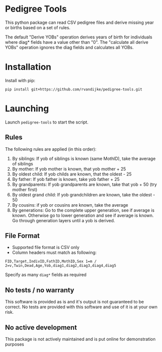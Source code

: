 # Pedigree Tools

This python package can read CSV pedigree files and derive missing year or births based on a set of rules.

The default "Derive YOBs" operation derives years of birth for individuals where diag* fields have a value other than "0".
The "calculate all derive YOBs" operation ignores the diag fields and calculates all YOBs.

# Installation

Install with pip:

`pip install git+https://github.com/rvandijke/pedigree-tools.git`

# Launching

Launch `pedigree-tools` to start the script.

## Rules

The following rules are applied (in this order):

1) By siblings: If yob of siblings is known (same MothID), take the average of siblings
2) By mother: If yob mother is known, that yob mother + 25
3) By oldest child: If yob childs are known, that the oldest - 25
4) By father: If yob father is known, take yob father + 25
5) By grandparents: If yob grandparents are known, take that yob + 50 (try mother first)
6) By oldest grand child: If yob grandchildren are known, take the oldest - 50
7) By cousins: if yob or cousins are known, take the average
8) By generations: Go to the complete upper generation, see if average is known. Otherwise go to lower generation and see if average is known. Go through generation layers until a yob is derived.

## File Format

- Supported file format is CSV only
- Column headers must match as following: 

`FID,Target,IndivID,FathID,MothID,Sex 1=m / 2=v,Twin,Dead,Age,Yob,diag1,diag2,diag3,diag4,diag5`

Specify as many `diag*` fields as required

## No tests / no warranty

This software is provided as is and it's output is not guaranteed to be correct. No tests are provided with this software and use of it is at your own risk. 

## No active development

This package is not actively maintained and is put online for demonstration purposes

